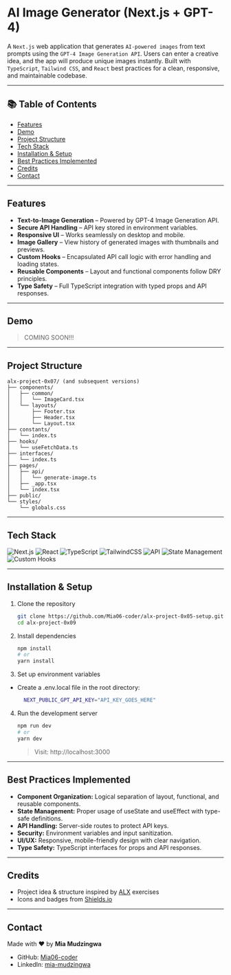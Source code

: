 # AI Image Generator (Next.js + GPT-4)

A `Next.js` web application that generates `AI-powered images` from text prompts using the `GPT-4 Image Generation API`. Users can enter a creative idea, and the app will produce unique images instantly. Built with `TypeScript`, `Tailwind CSS`, and `React` best practices for a clean, responsive, and maintainable codebase.

---

## 📚 Table of Contents

- [Features](#features)
- [Demo](#demo)
- [Project Structure](#project-structure)
- [Tech Stack](#tech-stack)
- [Installation & Setup](#installation--setup)
- [Best Practices Implemented](#best-practices-implemented)
- [Credits](#credits)
- [Contact](#contact)

---

## Features

- **Text-to-Image Generation** – Powered by GPT-4 Image Generation API.
- **Secure API Handling** – API key stored in environment variables.
- **Responsive UI** – Works seamlessly on desktop and mobile.
- **Image Gallery** – View history of generated images with thumbnails and previews.
- **Custom Hooks** – Encapsulated API call logic with error handling and loading states.
- **Reusable Components** – Layout and functional components follow DRY principles.
- **Type Safety** – Full TypeScript integration with typed props and API responses.

---

## Demo

<!-- ![Screenshot]() -->

> COMING SOON!!!

---

## Project Structure

```plaintext
alx-project-0x07/ (and subsequent versions)
├── components/
│   ├── common/
│   │   └── ImageCard.tsx
│   └── layouts/
│       ├── Footer.tsx
│       ├── Header.tsx
│       └── Layout.tsx
├── constants/
│   └── index.ts
├── hooks/
│   └── useFetchData.ts
├── interfaces/
│   └── index.ts
├── pages/
│   ├── api/
│   │   └── generate-image.ts
│   ├── _app.tsx
│   └── index.tsx
├── public/
└── styles/
    └── globals.css
```

---

## Tech Stack

![Next.js](https://img.shields.io/badge/Framework-Next.js%2013%2B-000000?style=flat&logo=nextdotjs&logoColor=white) ![React](https://img.shields.io/badge/Frontend-React%2018%2B-61DAFB?style=flat&logo=react&logoColor=black) ![TypeScript](https://img.shields.io/badge/Language-TypeScript-3178C6?style=flat&logo=typescript&logoColor=white) ![TailwindCSS](https://img.shields.io/badge/Styling-Tailwind%20CSS-38B2AC?style=flat&logo=tailwind-css&logoColor=white) ![API](https://img.shields.io/badge/API-GPT--4%20Image%20Generation%20API-FF6F00?style=flat&logo=openai&logoColor=white) ![State Management](https://img.shields.io/badge/State%20Management-React%20Hooks-61DAFB?style=flat&logo=react&logoColor=black) ![Custom Hooks](https://img.shields.io/badge/Custom%20Hooks-useFetchData-FF4088?style=flat)

---

## Installation & Setup

1. Clone the repository
   ```bash
   git clone https://github.com/Mia06-coder/alx-project-0x05-setup.git
   cd alx-project-0x09
   ```
2. Install dependencies

   ```bash
   npm install
   # or
   yarn install
   ```

3. Set up environment variables

- Create a .env.local file in the root directory:
  ```bash
    NEXT_PUBLIC_GPT_API_KEY="API_KEY_GOES_HERE"
  ```

4. Run the development server

   ```bash
   npm run dev
   # or
   yarn dev
   ```

   > Visit: http://localhost:3000

---

## Best Practices Implemented

- **Component Organization:** Logical separation of layout, functional, and reusable components.
- **State Management:** Proper usage of useState and useEffect with type-safe definitions.
- **API Handling:** Server-side routes to protect API keys.
- **Security:** Environment variables and input sanitization.
- **UI/UX:** Responsive, mobile-friendly design with clear navigation.
- **Type Safety:** TypeScript interfaces for props and API responses.

---

## Credits

- Project idea & structure inspired by [ALX](https://www.alxafrica.com/) exercises
- Icons and badges from [Shields.io](https://shields.io/)

---

## Contact

Made with ❤️ by **Mia Mudzingwa**

- GitHub: [Mia06-coder](https://github.com/Mia06-coder)
- LinkedIn: [mia-mudzingwa](https://www.linkedin.com/in/mia-mudzingwa)
